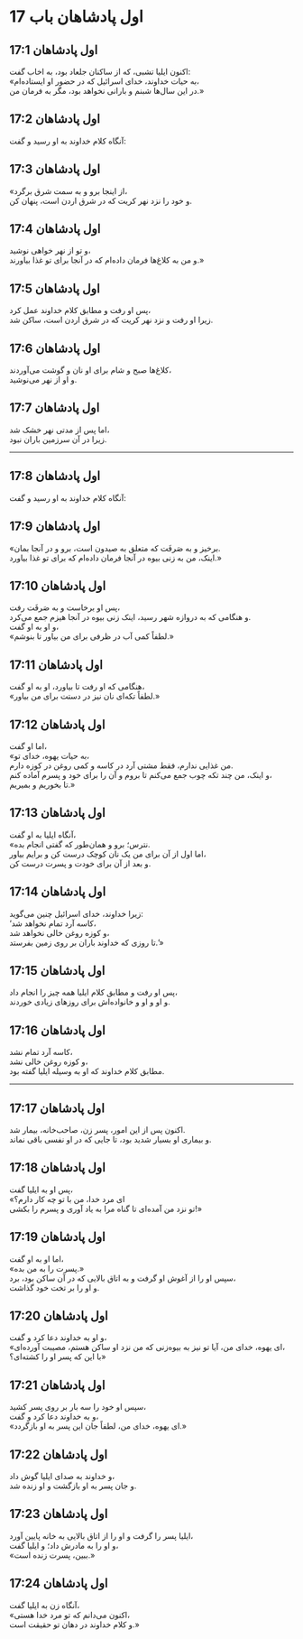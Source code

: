 # اول پادشاهان باب 17

## اول پادشاهان 17:1

اکنون ایلیا تشبی، که از ساکنان جلعاد بود، به اخاب گفت:  
«به حیات خداوند، خدای اسرائیل که در حضور او ایستاده‌ام،  
در این سال‌ها شبنم و بارانی نخواهد بود، مگر به فرمان من.»

## اول پادشاهان 17:2

آنگاه کلام خداوند به او رسید و گفت:

## اول پادشاهان 17:3

«از اینجا برو و به سمت شرق برگرد،  
و خود را نزد نهر کریت که در شرق اردن است، پنهان کن.

## اول پادشاهان 17:4

و تو از نهر خواهی نوشید،  
و من به کلاغ‌ها فرمان داده‌ام که در آنجا برای تو غذا بیاورند.»

## اول پادشاهان 17:5

پس او رفت و مطابق کلام خداوند عمل کرد،  
زیرا او رفت و نزد نهر کریت که در شرق اردن است، ساکن شد.

## اول پادشاهان 17:6

کلاغ‌ها صبح و شام برای او نان و گوشت می‌آوردند،  
و او از نهر می‌نوشید.

## اول پادشاهان 17:7

اما پس از مدتی نهر خشک شد،  
زیرا در آن سرزمین باران نبود.

---

## اول پادشاهان 17:8

آنگاه کلام خداوند به او رسید و گفت:

## اول پادشاهان 17:9

«برخیز و به صَرفَت که متعلق به صیدون است، برو و در آنجا بمان.  
اینک، من به زنی بیوه در آنجا فرمان داده‌ام که برای تو غذا بیاورد.»

## اول پادشاهان 17:10

پس او برخاست و به صَرفَت رفت،  
و هنگامی که به دروازه شهر رسید، اینک زنی بیوه در آنجا هیزم جمع می‌کرد.  
و او به او گفت،  
«لطفاً کمی آب در ظرفی برای من بیاور تا بنوشم.»

## اول پادشاهان 17:11

هنگامی که او رفت تا بیاورد، او به او گفت،  
«لطفاً تکه‌ای نان نیز در دستت برای من بیاور.»

## اول پادشاهان 17:12

اما او گفت،  
«به حیات یهوه، خدای تو،  
من غذایی ندارم، فقط مشتی آرد در کاسه و کمی روغن در کوزه دارم.  
و اینک، من چند تکه چوب جمع می‌کنم تا بروم و آن را برای خود و پسرم آماده کنم،  
تا بخوریم و بمیریم.»

## اول پادشاهان 17:13

آنگاه ایلیا به او گفت،  
«نترس؛ برو و همان‌طور که گفتی انجام بده.  
اما اول از آن برای من یک نان کوچک درست کن و برایم بیاور،  
و بعد از آن برای خودت و پسرت درست کن.

## اول پادشاهان 17:14

زیرا خداوند، خدای اسرائیل چنین می‌گوید:  
‘کاسه آرد تمام نخواهد شد،  
و کوزه روغن خالی نخواهد شد،  
تا روزی که خداوند باران بر روی زمین بفرستد.’»

## اول پادشاهان 17:15

پس او رفت و مطابق کلام ایلیا همه چیز را انجام داد،  
و او و او و خانواده‌اش برای روزهای زیادی خوردند.

## اول پادشاهان 17:16

کاسه آرد تمام نشد،  
و کوزه روغن خالی نشد،  
مطابق کلام خداوند که او به وسیله ایلیا گفته بود.

---

## اول پادشاهان 17:17

اکنون پس از این امور، پسر زن، صاحب‌خانه، بیمار شد.  
و بیماری او بسیار شدید بود، تا جایی که در او نفسی باقی نماند.

## اول پادشاهان 17:18

پس او به ایلیا گفت،  
«ای مرد خدا، من با تو چه کار دارم؟  
تو نزد من آمده‌ای تا گناه مرا به یاد آوری و پسرم را بکشی!»

## اول پادشاهان 17:19

اما او به او گفت،  
«پسرت را به من بده.»  
سپس او را از آغوش او گرفت و به اتاق بالایی که در آن ساکن بود، برد،  
و او را بر تخت خود گذاشت.

## اول پادشاهان 17:20

و او به خداوند دعا کرد و گفت،  
«ای یهوه، خدای من، آیا تو نیز به بیوه‌زنی که من نزد او ساکن هستم، مصیبت آورده‌ای،  
با این که پسر او را کشته‌ای؟»

## اول پادشاهان 17:21

سپس او خود را سه بار بر روی پسر کشید،  
و به خداوند دعا کرد و گفت،  
«ای یهوه، خدای من، لطفاً جان این پسر به او بازگردد.»

## اول پادشاهان 17:22

و خداوند به صدای ایلیا گوش داد،  
و جان پسر به او بازگشت و او زنده شد.

## اول پادشاهان 17:23

ایلیا پسر را گرفت و او را از اتاق بالایی به خانه پایین آورد،  
و او را به مادرش داد؛ و ایلیا گفت،  
«ببین، پسرت زنده است.»

## اول پادشاهان 17:24

آنگاه زن به ایلیا گفت،  
«اکنون می‌دانم که تو مرد خدا هستی،  
و کلام خداوند در دهان تو حقیقت است.»
